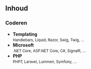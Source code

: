 Inhoud
------

### Coderen

- **Templating**  
  <small>Handlebars, Liquid, Razor, Swig, Twig, …</small>
- **Microsoft**  
  <small>.NET Core, ASP.NET Core, C#, SignalR, …</small>
- **PHP**  
  <small>PHP7, Laravel, Lummen, Symfony, …</small>